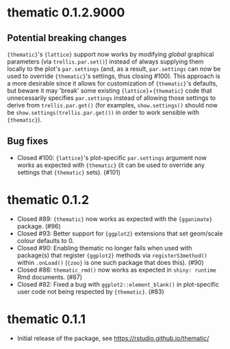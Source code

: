# thematic 0.1.2.9000

## Potential breaking changes

`{thematic}`'s `{lattice}` support now works by modifying _global_ graphical parameters (via `trellis.par.set()`) instead of always supplying them locally to the plot's `par.settings` (and, as a result, `par.settings` can now be used to override `{thematic}`'s settings, thus closing #100). This approach is a more desirable since it allows for customization of `{thematic}`'s defaults, but beware it may 'break' some existing `{lattice}`+`{thematic}` code that unnecessarily specifies `par.settings` instead of allowing those settings to derive from `trellis.par.get()` (for examples, `show.settings()` should now be `show.settings(trellis.par.get())` in order to work sensible with `{thematic}`).

## Bug fixes

* Closed #100: `{lattice}`'s plot-specific `par.settings` argument now works as expected with `{thematic}` (it can be used to override any settings that `{thematic}` sets). (#101)

# thematic 0.1.2

* Closed #89: `{thematic}` now works as expected with the `{gganimate}` package. (#96)
* Closed #93: Better support for `{ggplot2}` extensions that set geom/scale colour defaults to 0.
* Closed #90: Enabling thematic no longer fails when used with package(s) that register `{ggplot2}` methods via `registerS3method()` within `.onLoad()` (`{zoo}` is one such package that does this). (#90)
* Closed #86: `thematic_rmd()` now works as expected in `shiny: runtime` Rmd documents. (#87)
* Closed #82: Fixed a bug with `ggplot2::element_blank()` in plot-specific user code not being respected by `{thematic}`. (#83) 

# thematic 0.1.1

* Initial release of the package, see https://rstudio.github.io/thematic/

